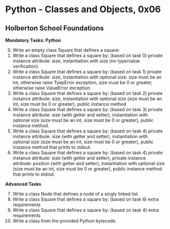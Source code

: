 # Python - Classes and Objects, 0x06
## Holberton School Foundations

**Mandatory Tasks: Python**

0. Write an empty class Square that defines a square:
1. Write a class Square that defines a square by: (based on task 0) private instance attribute: size, instantiation with size (no type/value verification).
2. Write a class Square that defines a square by: (based on task 1) private instance attribute: size, instantiation with optional size: size must be an int, otherwise raise TyepError exception, size must be 0 or greater, otherwise raise ValueError exception.
3. Write a class Square that defines a square by: (based on task 2) private instance attribute: size, instantiation with optional size (size must be an int, size must be 0 or greater), public instance method
4. Write a class Square that defines a square by: (based on task 3) private instance attribute: size (with getter and setter), instantiation with optional size (size must be an int, size must be 0 or greater), public instance method.
5. Write a class Square that defines a square by: (based on task 4) private instance attribute: size (with getter and setter), instantiation with optional size (size must be an int, size must be 0 or greater), public instance method that prints to stdout.
6. Write a class Square that defines a square by: (based on task 4) private instance attribute: size (with getter and setter), private instance attribute: position (with getter and setter), instantiation with optional size (size must be an int, size must be 0 or greater), public instance method that prints to stdout.

**Advanced Tasks**

7. Write a class Node that defines a node of a singly linked list.
8. Write a class Square that defines a square by: (based on task 6) extra requirements
9. Write a class Square that defines a square by: (based on task 4) extra requirements
10. Write a class from the provided Python bytecode.